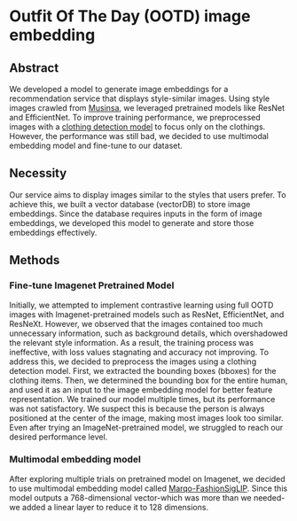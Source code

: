 # Outfit Of The Day (OOTD) image embedding

## Abstract
We developed a model to generate image embeddings for a recommendation service that displays style-similar images. Using style images crawled from [Musinsa](https://www.musinsa.com/), we leveraged pretrained models like ResNet and EfficientNet. To improve training performance, we preprocessed images with a [clothing detection model](../YOLO/README.md) to focus only on the clothings. However, the performance was still bad, we decided to use multimodal embedding model and fine-tune to our dataset.

## Necessity
Our service aims to display images similar to the styles that users prefer. To achieve this, we built a vector database (vectorDB) to store image embeddings. Since the database requires inputs in the form of image embeddings, we developed this model to generate and store those embeddings effectively.

## Methods

### Fine-tune Imagenet Pretrained Model
Initially, we attempted to implement contrastive learning using full OOTD images with Imagenet-pretrained models such as ResNet, EfficientNet, and ResNeXt. However, we observed that the images contained too much unnecessary information, such as background details, which overshadowed the relevant style information. As a result, the training process was ineffective, with loss values stagnating and accuracy not improving.
To address this, we decided to preprocess the images using a clothing detection model. First, we extracted the bounding boxes (bboxes) for the clothing items. Then, we determined the bounding box for the entire human, and used it as an input to the image embedding model for better feature representation.
We trained our model multiple times, but its performance was not satisfactory. We suspect this is because the person is always positioned at the center of the image, making most images look too similar. Even after trying an ImageNet-pretrained model, we struggled to reach our desired performance level.

### Multimodal embedding model
After exploring multiple trials on pretrained model on Imagenet, we decided to use multimodal embedding model called [Marqo-FashionSigLIP](https://huggingface.co/Marqo/marqo-fashionSigLIP). Since this model outputs a 768-dimensional vector-which was more than we needed-we added a linear layer to reduce it to 128 dimensions.